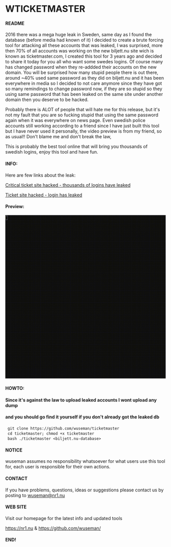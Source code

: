 # WTICKETMASTER

#### README

2016 there was a mega huge leak in Sweden, same day as I found the database (before media had known of it) I decided to create a brute forcing tool
for attacking all these accounts that was leaked, I was surprised, more then 70% of all accounts was working on the new biljett.nu site wich is known
as ticketmaster.com, I created this tool for 3 years ago and decided to share it today for you all who want some swedes logins. Of course many
has changed password when they re-addded their accounts on the new domain. You will be surprised how many stupid people there is out there, around ~40% 
used same password as they did on biljett.nu and it has been everywhere in media so I decided to not care anymore since they have got so many remindings to change password now, if they are so stupid so they using
same password that has been leaked on the same site under another domain then you deserve to be hacked.

Probably there is ALOT of people that will hate me for this release, but it's not my fault that you are so fucking stupid that using the same password again
when it was everywhere on news page. Even swedish police accounts still working according to a friend since I have just built this tool but I have never
used it personally, the video preview is from my friend, so as usual!! Don't blame me and don't break the law, 

This is probably the best tool online that will bring you thousands of swedish logins, enjoy this tool and have fun.

#### INFO:

Here are few links about the leak:

[Critical ticket site hacked - thousands of logins have leaked](https://www.aftonbladet.se/nyheter/a/8wjdvE/kritiserad-biljettsajt-hackad--tusentals-inlogg-har-lackt)

[Ticket site hacked - login has leaked](https://www.expressen.se/dinapengar/biljettsajt-hackad--inlogg-har-lackt-ut/)

#### Preview:

![Screenshot](.preview/wticketmaster.gif)

#### HOWTO: 

#### Since it's against the law to upload leaked accounts I wont upload any dump
#### and you should go find it yourself if you don't already got the leaked db

     git clone https://github.com/wuseman/ticketmaster
     cd ticketmaster; chmod +x ticketmaster
     bash ./ticketmaster <biljett.nu-database>


#### NOTICE

wuseman assumes no responsibility whatsoever for what users use this tool for, each user is responsible for their own actions.

#### CONTACT 

If you have problems, questions, ideas or suggestions please contact
us by posting to wuseman@nr1.nu

#### WEB SITE

Visit our homepage for the latest info and updated tools

https://nr1.nu & https://github.com/wuseman/

#### END!

